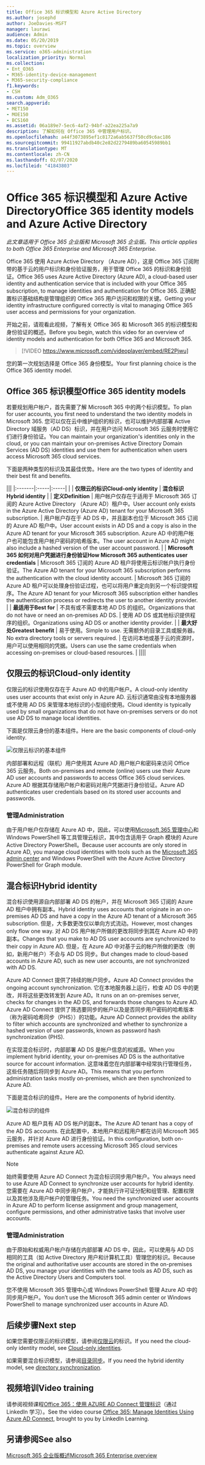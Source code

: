 ```yaml
---
title: Office 365 标识模型和 Azure Active Directory
ms.author: josephd
author: JoeDavies-MSFT
manager: laurawi
audience: Admin
ms.date: 05/20/2019
ms.topic: overview
ms.service: o365-administration
localization_priority: Normal
ms.collection:
- Ent_O365
- M365-identity-device-management
- M365-security-compliance
f1.keywords:
- CSH
ms.custom: Adm_O365
search.appverid:
- MET150
- MOE150
- BCS160
ms.assetid: 06a189e7-5ec6-4af2-94bf-a22ea225a7a9
description: 了解如何在 Office 365 中管理用户标识。
ms.openlocfilehash: a44f3073895ef1c8172a6ab5637f50cd9c6ac186
ms.sourcegitcommit: 99411927abdb40c2e82d2279489ba60545989bb1
ms.translationtype: MT
ms.contentlocale: zh-CN
ms.lasthandoff: 02/07/2020
ms.locfileid: "41843803"
---
```

# <a name="office-365-identity-models-and-azure-active-directory"></a><span data-ttu-id="2978f-103">Office 365 标识模型和 Azure Active Directory</span><span class="sxs-lookup"><span data-stu-id="2978f-103">Office 365 identity models and Azure Active Directory</span></span>

<span data-ttu-id="2978f-104">*此文章适用于 Office 365 企业版和 Microsoft 365 企业版。*</span><span class="sxs-lookup"><span data-stu-id="2978f-104">*This article applies to both Office 365 Enterprise and Microsoft 365 Enterprise.*</span></span>

<span data-ttu-id="2978f-105">Office 365 使用 Azure Active Directory （Azure AD），这是 Office 365 订阅附带的基于云的用户标识和身份验证服务，用于管理 Office 365 的标识和身份验证。</span><span class="sxs-lookup"><span data-stu-id="2978f-105">Office 365 uses Azure Active Directory (Azure AD), a cloud-based user identity and authentication service that is included with your Office 365 subscription, to manage identities and authentication for Office 365.</span></span> <span data-ttu-id="2978f-106">正确配置标识基础结构是管理组织的 Office 365 用户访问和权限的关键。</span><span class="sxs-lookup"><span data-stu-id="2978f-106">Getting your identity infrastructure configured correctly is vital to managing Office 365 user access and permissions for your organization.</span></span>

<span data-ttu-id="2978f-107">开始之前，请观看此视频，了解有关 Office 365 和 Microsoft 365 的标识模型和身份验证的概述。</span><span class="sxs-lookup"><span data-stu-id="2978f-107">Before you begin, watch this video for an overview of identity models and authentication for both Office 365 and Microsoft 365.</span></span>

> [!VIDEO https://www.microsoft.com/videoplayer/embed/RE2Pjwu]

<span data-ttu-id="2978f-108">您的第一次规划选择是 Office 365 身份模型。</span><span class="sxs-lookup"><span data-stu-id="2978f-108">Your first planning choice is the Office 365 identity model.</span></span>

## <a name="office-365-identity-models"></a><span data-ttu-id="2978f-109">Office 365 标识模型</span><span class="sxs-lookup"><span data-stu-id="2978f-109">Office 365 identity models</span></span>

<span data-ttu-id="2978f-110">若要规划用户帐户，首先需要了解 Microsoft 365 中的两个标识模型。</span><span class="sxs-lookup"><span data-stu-id="2978f-110">To plan for user accounts, you first need to understand the two identity models in Microsoft 365.</span></span> <span data-ttu-id="2978f-111">您可以仅在云中维护组织的标识，也可以维护内部部署 Active Directory 域服务（AD DS）标识，并在用户访问 Microsoft 365 云服务时使用它们进行身份验证。</span><span class="sxs-lookup"><span data-stu-id="2978f-111">You can maintain your organization's identities only in the cloud, or you can maintain your on-premises Active Directory Domain Services (AD DS) identities and use them for authentication when users access Microsoft 365 cloud services.</span></span>  

<span data-ttu-id="2978f-112">下面是两种类型的标识及其最佳优势。</span><span class="sxs-lookup"><span data-stu-id="2978f-112">Here are the two types of identity and their best fit and benefits.</span></span>

|||
|:-------|:-----|:-----|
|  | <span data-ttu-id="2978f-113">**仅限云的标识**</span><span class="sxs-lookup"><span data-stu-id="2978f-113">**Cloud-only identity**</span></span> | <span data-ttu-id="2978f-114">**混合标识**</span><span class="sxs-lookup"><span data-stu-id="2978f-114">**Hybrid identity**</span></span> |
| <span data-ttu-id="2978f-115">**定义**</span><span class="sxs-lookup"><span data-stu-id="2978f-115">**Definition**</span></span> | <span data-ttu-id="2978f-116">用户帐户仅存在于适用于 Microsoft 365 订阅的 Azure Active Directory （Azure AD）租户中。</span><span class="sxs-lookup"><span data-stu-id="2978f-116">User account only exists in the Azure Active Directory (Azure AD) tenant for your Microsoft 365 subscription.</span></span> | <span data-ttu-id="2978f-117">用户帐户存在于 AD DS 中，并且副本也位于 Microsoft 365 订阅的 Azure AD 租户中。</span><span class="sxs-lookup"><span data-stu-id="2978f-117">User account exists in AD DS and a copy is also in the Azure AD tenant for your Microsoft 365 subscription.</span></span> <span data-ttu-id="2978f-118">Azure AD 中的用户帐户也可能包含用户帐户密码的哈希版本。</span><span class="sxs-lookup"><span data-stu-id="2978f-118">The user account in Azure AD might also include a hashed version of the user account password.</span></span> |
| <span data-ttu-id="2978f-119">**Microsoft 365 如何对用户凭据进行身份验证**</span><span class="sxs-lookup"><span data-stu-id="2978f-119">**How Microsoft 365 authenticates user credentials**</span></span> | <span data-ttu-id="2978f-120">Microsoft 365 订阅的 Azure AD 租户将使用云标识帐户执行身份验证。</span><span class="sxs-lookup"><span data-stu-id="2978f-120">The Azure AD tenant for your Microsoft 365 subscription performs the authentication with the cloud identity account.</span></span> | <span data-ttu-id="2978f-121">Microsoft 365 订阅的 Azure AD 租户可以处理身份验证过程，也可以将用户重定向到另一个标识提供程序。</span><span class="sxs-lookup"><span data-stu-id="2978f-121">The Azure AD tenant for your Microsoft 365 subscription either handles the authentication process or redirects the user to another identity provider.</span></span> |
| <span data-ttu-id="2978f-122">**最适用于**</span><span class="sxs-lookup"><span data-stu-id="2978f-122">**Best for**</span></span> | <span data-ttu-id="2978f-123">不具有或不需要本地 AD DS 的组织。</span><span class="sxs-lookup"><span data-stu-id="2978f-123">Organizations that do not have or need an on-premises AD DS.</span></span> | <span data-ttu-id="2978f-124">使用 AD DS 或其他标识提供程序的组织。</span><span class="sxs-lookup"><span data-stu-id="2978f-124">Organizations using AD DS or another identity provider.</span></span> |
| <span data-ttu-id="2978f-125">**最大好处**</span><span class="sxs-lookup"><span data-stu-id="2978f-125">**Greatest benefit**</span></span> | <span data-ttu-id="2978f-126">易于使用。</span><span class="sxs-lookup"><span data-stu-id="2978f-126">Simple to use.</span></span> <span data-ttu-id="2978f-127">无需额外的目录工具或服务器。</span><span class="sxs-lookup"><span data-stu-id="2978f-127">No extra directory tools or servers required.</span></span> | <span data-ttu-id="2978f-128">在访问本地或基于云的资源时，用户可以使用相同的凭据。</span><span class="sxs-lookup"><span data-stu-id="2978f-128">Users can use the same credentials when accessing on-premises or cloud-based resources.</span></span> |
||||

## <a name="cloud-only-identity"></a><span data-ttu-id="2978f-129">仅限云的标识</span><span class="sxs-lookup"><span data-stu-id="2978f-129">Cloud-only identity</span></span>

<span data-ttu-id="2978f-130">仅限云的标识使用仅存在于 Azure AD 中的用户帐户。</span><span class="sxs-lookup"><span data-stu-id="2978f-130">A cloud-only identity uses user accounts that exist only in Azure AD.</span></span> <span data-ttu-id="2978f-131">云标识通常由没有本地服务器或不使用 AD DS 来管理本地标识的小型组织使用。</span><span class="sxs-lookup"><span data-stu-id="2978f-131">Cloud identity is typically used by small organizations that do not have on-premises servers or do not use AD DS to manage local identities.</span></span> 

<span data-ttu-id="2978f-132">下面是仅限云身份的基本组件。</span><span class="sxs-lookup"><span data-stu-id="2978f-132">Here are the basic components of cloud-only identity.</span></span>
 
![仅限云标识的基本组件](./media/about-office-365-identity/cloud-only-identity.png)

<span data-ttu-id="2978f-134">内部部署和远程（联机）用户使用其 Azure AD 用户帐户和密码来访问 Office 365 云服务。</span><span class="sxs-lookup"><span data-stu-id="2978f-134">Both on-premises and remote (online) users use their Azure AD user accounts and passwords to access Office 365 cloud services.</span></span> <span data-ttu-id="2978f-135">Azure AD 根据其存储用户帐户和密码对用户凭据进行身份验证。</span><span class="sxs-lookup"><span data-stu-id="2978f-135">Azure AD authenticates user credentials based on its stored user accounts and passwords.</span></span>

### <a name="administration"></a><span data-ttu-id="2978f-136">管理</span><span class="sxs-lookup"><span data-stu-id="2978f-136">Administration</span></span>
<span data-ttu-id="2978f-137">由于用户帐户仅存储在 Azure AD 中，因此，可以使用[Microsoft 365 管理中心](https://admin.microsoft.com)和 Windows PowerShell 等工具管理云标识，其中包含适用于 Graph 模块的 Azure Active Directory PowerShell。</span><span class="sxs-lookup"><span data-stu-id="2978f-137">Because user accounts are only stored in Azure AD, you manage cloud identities with tools such as the [Microsoft 365 admin center](https://admin.microsoft.com) and Windows PowerShell with the Azure Active Directory PowerShell for Graph module.</span></span> 

## <a name="hybrid-identity"></a><span data-ttu-id="2978f-138">混合标识</span><span class="sxs-lookup"><span data-stu-id="2978f-138">Hybrid identity</span></span>

<span data-ttu-id="2978f-139">混合标识使用源自内部部署 AD DS 的帐户，并在 Microsoft 365 订阅的 Azure AD 租户中拥有副本。</span><span class="sxs-lookup"><span data-stu-id="2978f-139">Hybrid identity uses accounts that originate in an on-premises AD DS and have a copy in the Azure AD tenant of a Microsoft 365 subscription.</span></span> <span data-ttu-id="2978f-140">但是，大多数更改仅以单向方式流动。</span><span class="sxs-lookup"><span data-stu-id="2978f-140">However, most changes only flow one way.</span></span> <span data-ttu-id="2978f-141">对 AD DS 用户帐户所做的更改将同步到其在 Azure AD 中的副本。</span><span class="sxs-lookup"><span data-stu-id="2978f-141">Changes that you make to AD DS user accounts are synchronized to their copy in Azure AD.</span></span> <span data-ttu-id="2978f-142">但是，在 Azure AD 中对基于云的帐户所做的更改（例如，新用户帐户）不会与 AD DS 同步。</span><span class="sxs-lookup"><span data-stu-id="2978f-142">But changes made to cloud-based accounts in Azure AD, such as new user accounts, are not synchronized with AD DS.</span></span>

<span data-ttu-id="2978f-143">Azure AD Connect 提供了持续的帐户同步。</span><span class="sxs-lookup"><span data-stu-id="2978f-143">Azure AD Connect provides the ongoing account synchronization.</span></span> <span data-ttu-id="2978f-144">它在本地服务器上运行，检查 AD DS 中的更改，并将这些更改转发到 Azure AD。</span><span class="sxs-lookup"><span data-stu-id="2978f-144">It runs on an on-premises server, checks for changes in the AD DS, and forwards those changes to Azure AD.</span></span> <span data-ttu-id="2978f-145">Azure AD Connect 提供了筛选要同步的帐户以及是否同步用户密码的哈希版本（称为密码哈希同步（PHS））的功能。</span><span class="sxs-lookup"><span data-stu-id="2978f-145">Azure AD Connect provides the ability to filter which accounts are synchronized and whether to synchronize a hashed version of user passwords, known as password hash synchronization (PHS).</span></span>

<span data-ttu-id="2978f-146">在实现混合标识时，内部部署 AD DS 是帐户信息的权威源。</span><span class="sxs-lookup"><span data-stu-id="2978f-146">When you implement hybrid identity, your on-premises AD DS is the authoritative source for account information.</span></span> <span data-ttu-id="2978f-147">这意味着您在内部部署中经常执行管理任务，这些任务随后将同步到 Azure AD。</span><span class="sxs-lookup"><span data-stu-id="2978f-147">This means that you perform administration tasks mostly on-premises, which are then synchronized to Azure AD.</span></span> 

<span data-ttu-id="2978f-148">下面是混合标识的组件。</span><span class="sxs-lookup"><span data-stu-id="2978f-148">Here are the components of hybrid identity.</span></span>

![混合标识的组件](./media/about-office-365-identity/hybrid-identity.png)

<span data-ttu-id="2978f-150">Azure AD 租户具有 AD DS 帐户的副本。</span><span class="sxs-lookup"><span data-stu-id="2978f-150">The Azure AD tenant has a copy of the AD DS accounts.</span></span> <span data-ttu-id="2978f-151">在此配置中，本地用户和远程用户都在访问 Microsoft 365 云服务，并针对 Azure AD 进行身份验证。</span><span class="sxs-lookup"><span data-stu-id="2978f-151">In this configuration, both on-premises and remote users accessing Microsoft 365 cloud services authenticate against Azure AD.</span></span>

>[!Note]
><span data-ttu-id="2978f-152">始终需要使用 Azure AD Connect 为混合标识同步用户帐户。</span><span class="sxs-lookup"><span data-stu-id="2978f-152">You always need to use Azure AD Connect to synchronize user accounts for hybrid identity.</span></span> <span data-ttu-id="2978f-153">您需要在 Azure AD 中同步用户帐户，才能执行许可证分配和组管理、配置权限以及其他涉及用户帐户的管理任务。</span><span class="sxs-lookup"><span data-stu-id="2978f-153">You need the synchronized user accounts in Azure AD to perform license assignment and group management, configure permissions, and other administrative tasks that involve user accounts.</span></span>
>

### <a name="administration"></a><span data-ttu-id="2978f-154">管理</span><span class="sxs-lookup"><span data-stu-id="2978f-154">Administration</span></span>

<span data-ttu-id="2978f-155">由于原始和权威用户帐户存储在内部部署 AD DS 中，因此，可以使用与 AD DS 相同的工具（如 Active Directory 用户和计算机工具）管理您的标识。</span><span class="sxs-lookup"><span data-stu-id="2978f-155">Because the original and authoritative user accounts are stored in the on-premises AD DS, you manage your identities with the same tools as AD DS, such as the Active Directory Users and Computers tool.</span></span> 

<span data-ttu-id="2978f-156">您不使用 Microsoft 365 管理中心或 Windows PowerShell 管理 Azure AD 中的同步用户帐户。</span><span class="sxs-lookup"><span data-stu-id="2978f-156">You don’t use the Microsoft 365 admin center or Windows PowerShell to manage synchronized user accounts in Azure AD.</span></span>

## <a name="next-step"></a><span data-ttu-id="2978f-157">后续步骤</span><span class="sxs-lookup"><span data-stu-id="2978f-157">Next step</span></span>

<span data-ttu-id="2978f-158">如果您需要仅限云的标识模型，请参阅[仅限云](cloud-only-identities.md)的标识。</span><span class="sxs-lookup"><span data-stu-id="2978f-158">If you need the cloud-only identity model, see [Cloud-only identities](cloud-only-identities.md).</span></span>

<span data-ttu-id="2978f-159">如果需要混合标识模型，请参阅[目录同步](plan-for-directory-synchronization.md)。</span><span class="sxs-lookup"><span data-stu-id="2978f-159">If you need the hybrid identity model, see [directory synchronization](plan-for-directory-synchronization.md).</span></span>
  

## <a name="video-training"></a><span data-ttu-id="2978f-160">视频培训</span><span class="sxs-lookup"><span data-stu-id="2978f-160">Video training</span></span>

<span data-ttu-id="2978f-161">请参阅视频课程[Office 365：使用 AZURE AD Connect 管理标识](https://support.office.com/article/90991a1d-c0ab-479a-b413-35c9706f6fed.aspx)（通过 LinkedIn 学习）。</span><span class="sxs-lookup"><span data-stu-id="2978f-161">See the video course [Office 365: Manage Identities Using Azure AD Connect](https://support.office.com/article/90991a1d-c0ab-479a-b413-35c9706f6fed.aspx), brought to you by LinkedIn Learning.</span></span>

## <a name="see-also"></a><span data-ttu-id="2978f-162">另请参阅</span><span class="sxs-lookup"><span data-stu-id="2978f-162">See also</span></span>

[<span data-ttu-id="2978f-163">Microsoft 365 企业版概述</span><span class="sxs-lookup"><span data-stu-id="2978f-163">Microsoft 365 Enterprise overview</span></span>](https://docs.microsoft.com/microsoft-365/enterprise/microsoft-365-overview)

